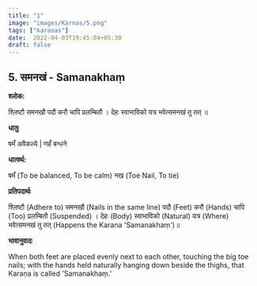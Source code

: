```yaml
---
title: "1"
image: "images/Karnas/5.png"
tags: ["karanas"]
date:  2022-04-03T19:45:04+05:30
draft: false
---
```


## 5. समनखं - Samanakhaṃ

**श्लोक:**

श्लिष्टौ समनखौ पदौ करौ चापि प्रलम्बितौ । देहः स्वाभाविको यत्र भवेत्समनखं तु तत् ॥

**धातुः**

षमँ अवैकल्ये |
णहँ बन्धने

**धात्वर्थ:**

षमँ (To be balanced, To be calm) 
नख (Toe Nail, To tie)


**प्रतिपदार्थः**

श्लिष्टौ (Adhere to) समनखौ (Nails in the same line) पदौ (Feet) करौ (Hands) चापि (Too) प्रलम्बितौ (Suspended) । 
देहः (Body) स्वाभाविको (Natural) यत्र (Where) भवेत्समनखं तु तत् (Happens the Karana 'Samanakhaṃ')॥

**भावानुवादः**

When both feet are placed evenly next to each other, touching the big toe nails; with the hands held naturally hanging down beside the thighs, that Karaṇa is called 'Samanakhaṃ.'
